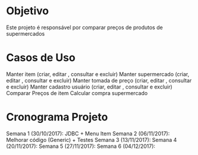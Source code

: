 # Objetivo

Este projeto é responsável por comparar preços de produtos de supermercados

# Casos de Uso
Manter item (criar, editar , consultar e excluir)
Manter supermercado (criar, editar , consultar e excluir)
Manter tomada de preço (criar, editar , consultar e excluir)
Manter cadastro usuário (criar, editar , consultar e excluir)
Comparar Preços de item
Calcular compra supermercado

# Cronograma Projeto
Semana 1 (30/10/2017): JDBC + Menu Item 
Semana 2 (06/11/2017): Melhorar código (Generic) +  Testes
Semana 3 (13/11/2017): 
Semana 4 (20/11/2017): 
Semana 5 (27/11/2017): 
Semana 6 (04/12/2017): 
